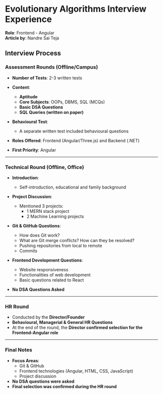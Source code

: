 # Evolutionary Algorithms Interview Experience


**Role**: Frontend - Angular  
**Article by**: Nandre Sai Teja<br/>

## **Interview Process**

### **Assessment Rounds (Offline/Campus)**
- **Number of Tests**: 2-3 written tests  
- **Content**:  
  - **Aptitude**  
  - **Core Subjects**: OOPs, DBMS, SQL (MCQs)  
  - **Basic DSA Questions**  
  - **SQL Queries (written on paper)**  
- **Behavioural Test**:  
  - A separate written test included behavioural questions  

- **Roles Offered**: Frontend (Angular/Three.js) and Backend (.NET)  
- **First Priority**: Angular  

---

### **Technical Round (Offline, Office)**
- **Introduction**:  
  - Self-introduction, educational and family background  

- **Project Discussion**:  
  - Mentioned 3 projects:  
    - 1 MERN stack project  
    - 2 Machine Learning projects  

- **Git & GitHub Questions**:  
  - How does Git work?  
  - What are Git merge conflicts? How can they be resolved?  
  - Pushing repositories from local to remote  
  - Commits  

- **Frontend Development Questions**:  
  - Website responsiveness  
  - Functionalities of web development  
  - Basic questions related to React  

- **No DSA Questions Asked**  

---

### **HR Round**
- Conducted by the **Director/Founder**  
- **Behavioural, Managerial & General HR Questions**  
- At the end of the round, the **Director confirmed selection for the Frontend-Angular role**  

---

### **Final Notes**
- **Focus Areas**:  
  - Git & GitHub  
  - Frontend technologies (Angular, HTML, CSS, JavaScript)  
  - Project discussion  
- **No DSA questions were asked**  
- **Final selection was confirmed during the HR round**  
